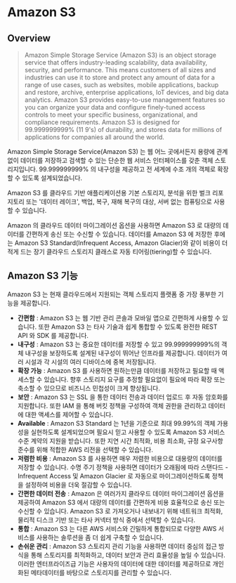# Amazon S3

## Overview

> Amazon Simple Storage Service (Amazon S3) is an object storage service that offers industry-leading scalability, data availability, security, and performance. This means customers of all sizes and industries can use it to store and protect any amount of data for a range of use cases, such as websites, mobile applications, backup and restore, archive, enterprise applications, IoT devices, and big data analytics. Amazon S3 provides easy-to-use management features so you can organize your data and configure finely-tuned access controls to meet your specific business, organizational, and compliance requirements. Amazon S3 is designed for 99.999999999% (11 9's) of durability, and stores data for millions of applications for companies all around the world.

Amazon Simple Storage Service(Amazon S3) 는 웹 어느 곳에서든지 용량에 관계없이 데이터를 저장하고 검색할 수 있는 단순한 웹 서비스 인터페이스를 갖춘 객체 스토리지입니다. 99.999999999% 의 내구성을 제공하고 전 세계에 수조 개의 객체로 확장할 수 있도록 설계되었습니다.

Amazon S3 를 클라우드 기반 애플리케이션용 기본 스토리지, 분석을 위한 벌크 리포지토리 또는 '데이터 레이크', 백업, 복구, 재해 복구의 대상, 서버 없는 컴퓨팅으로 사용할 수 있습니다.

Amazon 의 클라우드 데이터 마이그레이션 옵션을 사용하면 Amazon S3 로 대량의 데이터를 간편하게 송신 또는 수신할 수 있습니다. 데이터를 Amazon S3 에 저장한 후에는 Amazon S3 Standard(Infrequent Access, Amazon Glacier)와 같이 비용이 더 적게 드는 장기 클라우드 스토리지 클래스로 자동 티어링(tiering)할 수 있습니다.

## Amazon S3 기능

Amazon S3 는 현재 클라우드에서 지원되는 객체 스토리지 플랫폼 중 가장 풍부한 기능을 제공합니다.

- **간편함** : Amazon S3 는 웹 기반 관리 콘솔과 모바일 앱으로 간편하게 사용할 수 있습니다. 또한 Amazon S3 는 타사 기술과 쉽게 통합할 수 있도록 완전한 REST API 와 SDK 를 제공합니다.
- **내구성** : Amazon S3 는 중요한 데이터를 저장할 수 있고 99.999999999%의 객체 내구성을 보장하도록 설계된 내구성이 뛰어난 인프라를 제공합니다. 데이터가 여러 시설과 각 시설의 여러 디바이스에 중복 저장됩니다.
- **확장 가능** : Amazon S3 를 사용하면 원하는만큼 데이터를 저장하고 필요할 때 액세스할 수 있습니다. 향후 스토리지 요구를 추정할 필요없이 필요에 따라 확장 또는 축소할 수 있으므로 비즈니스 민첩성이 크게 향상됩니다.
- **보안** : Amazon S3 는 SSL 을 통한 데이터 전송과 데이터 업로드 후 자동 암호화를 지원합니다. 또한 IAM 을 통해 버킷 정책을 구성하여 객체 권한을 관리하고 데이터에 대한 액세스를 제어할 수 있습니다.
- **Available** : Amazon S3 Standard 는 1년을 기준으로 최대 99.99%의 객체 가용성을 실현하도록 설계되었으며 필요시 믿고 사용할 수 있도록 Amazon S3 서비스 수준 계약의 지원을 받습니다. 또한 지연 시간 최적화, 비용 최소화, 규정 요구사항 준수를 위해 적합한 AWS 리전을 선택할 수 있습니다.
- **저렴한 비용** : Amazon S3 를 사용하면 매우 저렴한 비용으로 대용량의 데이터를 저장할 수 있습니다. 수명 주기 정책을 사용하면 데이터가 오래됨에 따라 스탠다드 - Infrequent Access 및 Amazon Glacier 로 자동으로 마이그레이션하도록 정책을 설정하여 비용을 더욱 절감할 수 있습니다.
- **간편한 데이터 전송** : Amazon 은 여러가지 클라우드 데이터 마이그레이션 옵션을 제공하여 Amazon S3 에서 대량의 데이터를 간편하게 비용 효율적으로 송신 또는 수신할 수 있습니다. Amazon S3 로 가져오거나 내보내기 위해 네트워크 최적화, 물리적 디스크 기반 또는 타사 커넥터 방식 중에서 선택할 수 있습니다.
- **통합** : Amazon S3 는 다른 AWS 서비스와 긴밀하게 통합되므로 다양한 AWS 서비스를 사용하는 솔루션을 좀 더 쉽게 구축할 수 있습니다.
- **손쉬운 관리** : Amazon S3 스토리지 관리 기능을 사용하면 데이터 중심의 접근 방식을 통해 스토리지를 최적화하고, 데이터 보안과 관리 효율성을 높일 수 있습니다. 이러한 엔터프라이즈급 기능은 사용자의 데이터에 대한 데이터를 제공하므로 개인화된 메타데이터를 바탕으로 스토리지를 관리할 수 있습니다.
